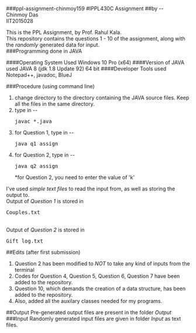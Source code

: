 ###ppl-assignment-chinmoy159
#IPPL430C Assignment
##by --<br>Chinmoy Das<br>IIT2015028

This is the PPL Assignment, by Prof. Rahul Kala.<br>
This repository contains the questions 1 - 10 of the assignment, along with the <i>randomly</i> generated data for input.<br>
###Programming done in JAVA

####Operating System Used
Windows 10 Pro (x64)
####Version of JAVA used
JAVA 8 (jdk 1.8 Update 92) 64 bit
####Developer Tools used
Notepad++, javadoc, BlueJ

###Procedure (using command line)
1. change directory to the directory containing the JAVA source files. Keep all the files in the same directory.
2. type in --<pre>javac *.java</pre>
3. for Question 1, type in --<pre>java q1_assign</pre>
4. for Question 2, type in --<pre>java q2_assign</pre>
*for Question 2, you need to enter the value of 'k'

I've used <i>simple text files</i> to read the input from, as well as storing the output to.<br>
Output of <i>Question 1</i> is stored in <pre>Couples.txt</pre><br>
Output of <i>Question 2</i> is stored in <pre>Gift_log.txt</pre>


##Edits (after first submission)
1. Question 2 has been modified to <i>NOT</i> to take any kind of inputs from the terminal
2. Codes for Question 4, Question 5, Question 6, Question 7 have been added to the repository.
3. Question 10, which demands the creation of a data structure, has been added to the repository.
4. Also, added all the auxilary classes needed for my programs.

##Output
Pre-generated output files are present in the folder <i>Output</i>
###Input
Randomly generated input files are given in folder <i>Input</i> as text files.
